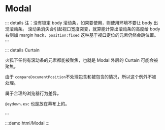 # Modal

::: details 注：没有锁定 body 滚动条，如果要使用，则使用环境不要让 body 出现滚动条。
滚动条消失会引起视口宽度突变，就算能计算出滚动条的高度给 body 右侧加 margin hack，`position:fixed` 这种基于视口定位的元素仍然会跳位置。
:::

::: details Curtain

火狐下任何有滚动条的元素都能被聚焦，也就是 Modal 外层的 Curtain 可能会被聚焦。

由于 `compareDocumentPosition`不处理包含和被包含的情况，所以这个例外不被处理。

属于合理的浏览器行为差异。

`@eydown.esc` 也是放在幕布上的。

:::


:::demo html/Modal
:::

